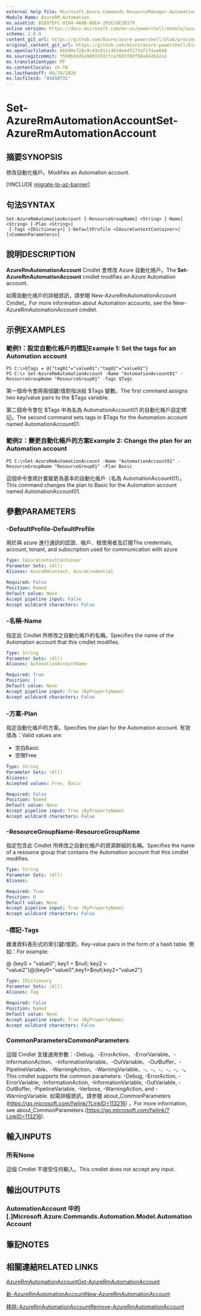 ```yaml
---
external help file: Microsoft.Azure.Commands.ResourceManager.Automation.dll-Help.xml
Module Name: AzureRM.Automation
ms.assetid: B1897EFC-0184-4A8B-B8E4-203CC8E3B179
online version: https://docs.microsoft.com/en-us/powershell/module/azurerm.automation/set-azurermautomationaccount
schema: 2.0.0
content_git_url: https://github.com/Azure/azure-powershell/blob/preview/src/ResourceManager/Automation/Commands.Automation/help/Set-AzureRmAutomationAccount.md
original_content_git_url: https://github.com/Azure/azure-powershell/blob/preview/src/ResourceManager/Automation/Commands.Automation/help/Set-AzureRmAutomationAccount.md
ms.openlocfilehash: bbb90e728c9c43c011c4610ee47273af1fdae668
ms.sourcegitcommit: f599b50d5e980197d1fca769378df90a842b42a1
ms.translationtype: MT
ms.contentlocale: zh-TW
ms.lasthandoff: 08/20/2020
ms.locfileid: "93450731"
---
```

# <span data-ttu-id="8dd67-101">Set-AzureRmAutomationAccount</span><span class="sxs-lookup"><span data-stu-id="8dd67-101">Set-AzureRmAutomationAccount</span></span>

## <span data-ttu-id="8dd67-102">摘要</span><span class="sxs-lookup"><span data-stu-id="8dd67-102">SYNOPSIS</span></span>
<span data-ttu-id="8dd67-103">修改自動化帳戶。</span><span class="sxs-lookup"><span data-stu-id="8dd67-103">Modifies an Automation account.</span></span>

[!INCLUDE [migrate-to-az-banner](../../includes/migrate-to-az-banner.md)]

## <span data-ttu-id="8dd67-104">句法</span><span class="sxs-lookup"><span data-stu-id="8dd67-104">SYNTAX</span></span>

```
Set-AzureRmAutomationAccount [-ResourceGroupName] <String> [-Name] <String> [-Plan <String>]
 [-Tags <IDictionary>] [-DefaultProfile <IAzureContextContainer>] [<CommonParameters>]
```

## <span data-ttu-id="8dd67-105">說明</span><span class="sxs-lookup"><span data-stu-id="8dd67-105">DESCRIPTION</span></span>
<span data-ttu-id="8dd67-106">**AzureRmAutomationAccount** Cmdlet 會修改 Azure 自動化帳戶。</span><span class="sxs-lookup"><span data-stu-id="8dd67-106">The **Set-AzureRmAutomationAccount** cmdlet modifies an Azure Automation account.</span></span>

<span data-ttu-id="8dd67-107">如需自動化帳戶的詳細資訊，請參閱 New-AzureRmAutomationAccount Cmdlet。</span><span class="sxs-lookup"><span data-stu-id="8dd67-107">For more information about Automation accounts, see the New-AzureRmAutomationAccount cmdlet.</span></span>

## <span data-ttu-id="8dd67-108">示例</span><span class="sxs-lookup"><span data-stu-id="8dd67-108">EXAMPLES</span></span>

### <span data-ttu-id="8dd67-109">範例1：設定自動化帳戶的標記</span><span class="sxs-lookup"><span data-stu-id="8dd67-109">Example 1: Set the tags for an Automation account</span></span>
```
PS C:\>$Tags = @{"tag01"="value01";"tag02"="value02"}
PS C:\> Set-AzureRmAutomationAccount -Name "AutomationAccount01" -ResourceGroupName "ResourceGroup01" -Tags $Tags
```

<span data-ttu-id="8dd67-110">第一個命令會將兩個鍵/值對指派給 $Tags 變數。</span><span class="sxs-lookup"><span data-stu-id="8dd67-110">The first command assigns two key/value pairs to the $Tags variable.</span></span>

<span data-ttu-id="8dd67-111">第二個命令會在 $Tags 中為名為 AutomationAccount01 的自動化帳戶設定標記。</span><span class="sxs-lookup"><span data-stu-id="8dd67-111">The second command sets tags in $Tags for the Automation account named AutomationAccount01.</span></span>

### <span data-ttu-id="8dd67-112">範例2：變更自動化帳戶的方案</span><span class="sxs-lookup"><span data-stu-id="8dd67-112">Example 2: Change the plan for an Automation account</span></span>
```
PS C:\>Set-AzureRmAutomationAccount -Name "AutomationAccount01" -ResourceGroupName "ResourceGroup01" -Plan Basic
```

<span data-ttu-id="8dd67-113">這個命令會將計畫變更為基本的自動化帳戶（名為 AutomationAccount01）。</span><span class="sxs-lookup"><span data-stu-id="8dd67-113">This command changes the plan to Basic for the Automation account named AutomationAccount01.</span></span>

## <span data-ttu-id="8dd67-114">參數</span><span class="sxs-lookup"><span data-stu-id="8dd67-114">PARAMETERS</span></span>

### <span data-ttu-id="8dd67-115">-DefaultProfile</span><span class="sxs-lookup"><span data-stu-id="8dd67-115">-DefaultProfile</span></span>
<span data-ttu-id="8dd67-116">用於與 azure 進行通訊的認證、帳戶、租使用者及訂閱</span><span class="sxs-lookup"><span data-stu-id="8dd67-116">The credentials, account, tenant, and subscription used for communication with azure</span></span>

```yaml
Type: IAzureContextContainer
Parameter Sets: (All)
Aliases: AzureRmContext, AzureCredential

Required: False
Position: Named
Default value: None
Accept pipeline input: False
Accept wildcard characters: False
```

### <span data-ttu-id="8dd67-117">-名稱</span><span class="sxs-lookup"><span data-stu-id="8dd67-117">-Name</span></span>
<span data-ttu-id="8dd67-118">指定此 Cmdlet 所修改之自動化帳戶的名稱。</span><span class="sxs-lookup"><span data-stu-id="8dd67-118">Specifies the name of the Automation account that this cmdlet modifies.</span></span>

```yaml
Type: String
Parameter Sets: (All)
Aliases: AutomationAccountName

Required: True
Position: 1
Default value: None
Accept pipeline input: True (ByPropertyName)
Accept wildcard characters: False
```

### <span data-ttu-id="8dd67-119">-方案</span><span class="sxs-lookup"><span data-stu-id="8dd67-119">-Plan</span></span>
<span data-ttu-id="8dd67-120">指定自動化帳戶的方案。</span><span class="sxs-lookup"><span data-stu-id="8dd67-120">Specifies the plan for the Automation account.</span></span>
<span data-ttu-id="8dd67-121">有效值為：</span><span class="sxs-lookup"><span data-stu-id="8dd67-121">Valid values are:</span></span>

- <span data-ttu-id="8dd67-122">空白</span><span class="sxs-lookup"><span data-stu-id="8dd67-122">Basic</span></span>
- <span data-ttu-id="8dd67-123">空閒</span><span class="sxs-lookup"><span data-stu-id="8dd67-123">Free</span></span>

```yaml
Type: String
Parameter Sets: (All)
Aliases: 
Accepted values: Free, Basic

Required: False
Position: Named
Default value: None
Accept pipeline input: True (ByPropertyName)
Accept wildcard characters: False
```

### <span data-ttu-id="8dd67-124">-ResourceGroupName</span><span class="sxs-lookup"><span data-stu-id="8dd67-124">-ResourceGroupName</span></span>
<span data-ttu-id="8dd67-125">指定包含此 Cmdlet 所修改之自動化帳戶的資源群組的名稱。</span><span class="sxs-lookup"><span data-stu-id="8dd67-125">Specifies the name of a resource group that contains the Automation account that this cmdlet modifies.</span></span>

```yaml
Type: String
Parameter Sets: (All)
Aliases: 

Required: True
Position: 0
Default value: None
Accept pipeline input: True (ByPropertyName)
Accept wildcard characters: False
```

### <span data-ttu-id="8dd67-126">-標記</span><span class="sxs-lookup"><span data-stu-id="8dd67-126">-Tags</span></span>
<span data-ttu-id="8dd67-127">雜湊資料表形式的索引鍵/值對。</span><span class="sxs-lookup"><span data-stu-id="8dd67-127">Key-value pairs in the form of a hash table.</span></span> <span data-ttu-id="8dd67-128">例如：</span><span class="sxs-lookup"><span data-stu-id="8dd67-128">For example:</span></span>

<span data-ttu-id="8dd67-129">@ {key0 = "value0"; key1 = $null; key2 = "value2"}</span><span class="sxs-lookup"><span data-stu-id="8dd67-129">@{key0="value0";key1=$null;key2="value2"}</span></span>

```yaml
Type: IDictionary
Parameter Sets: (All)
Aliases: Tag

Required: False
Position: Named
Default value: None
Accept pipeline input: True (ByPropertyName)
Accept wildcard characters: False
```

### <span data-ttu-id="8dd67-130">CommonParameters</span><span class="sxs-lookup"><span data-stu-id="8dd67-130">CommonParameters</span></span>
<span data-ttu-id="8dd67-131">這個 Cmdlet 支援通用參數：-Debug、-ErrorAction、-ErrorVariable、-InformationAction、-InformationVariable、-OutVariable、-OutBuffer、-PipelineVariable、-WarningAction、-WarningVariable、-、-、-、-、-、-。</span><span class="sxs-lookup"><span data-stu-id="8dd67-131">This cmdlet supports the common parameters: -Debug, -ErrorAction, -ErrorVariable, -InformationAction, -InformationVariable, -OutVariable, -OutBuffer, -PipelineVariable, -Verbose, -WarningAction, and -WarningVariable.</span></span> <span data-ttu-id="8dd67-132">如需詳細資訊，請參閱 about_CommonParameters (https://go.microsoft.com/fwlink/?LinkID=113216) 。</span><span class="sxs-lookup"><span data-stu-id="8dd67-132">For more information, see about_CommonParameters (https://go.microsoft.com/fwlink/?LinkID=113216).</span></span>

## <span data-ttu-id="8dd67-133">輸入</span><span class="sxs-lookup"><span data-stu-id="8dd67-133">INPUTS</span></span>

### <span data-ttu-id="8dd67-134">所有</span><span class="sxs-lookup"><span data-stu-id="8dd67-134">None</span></span>
<span data-ttu-id="8dd67-135">這個 Cmdlet 不接受任何輸入。</span><span class="sxs-lookup"><span data-stu-id="8dd67-135">This cmdlet does not accept any input.</span></span>

## <span data-ttu-id="8dd67-136">輸出</span><span class="sxs-lookup"><span data-stu-id="8dd67-136">OUTPUTS</span></span>

### <span data-ttu-id="8dd67-137">AutomationAccount 中的 [.]</span><span class="sxs-lookup"><span data-stu-id="8dd67-137">Microsoft.Azure.Commands.Automation.Model.AutomationAccount</span></span>

## <span data-ttu-id="8dd67-138">筆記</span><span class="sxs-lookup"><span data-stu-id="8dd67-138">NOTES</span></span>

## <span data-ttu-id="8dd67-139">相關連結</span><span class="sxs-lookup"><span data-stu-id="8dd67-139">RELATED LINKS</span></span>

[<span data-ttu-id="8dd67-140">AzureRmAutomationAccount</span><span class="sxs-lookup"><span data-stu-id="8dd67-140">Get-AzureRmAutomationAccount</span></span>](./Get-AzureRmAutomationAccount.md)

[<span data-ttu-id="8dd67-141">新-AzureRmAutomationAccount</span><span class="sxs-lookup"><span data-stu-id="8dd67-141">New-AzureRmAutomationAccount</span></span>](./New-AzureRmAutomationAccount.md)

[<span data-ttu-id="8dd67-142">移除-AzureRmAutomationAccount</span><span class="sxs-lookup"><span data-stu-id="8dd67-142">Remove-AzureRmAutomationAccount</span></span>](./Remove-AzureRmAutomationAccount.md)
